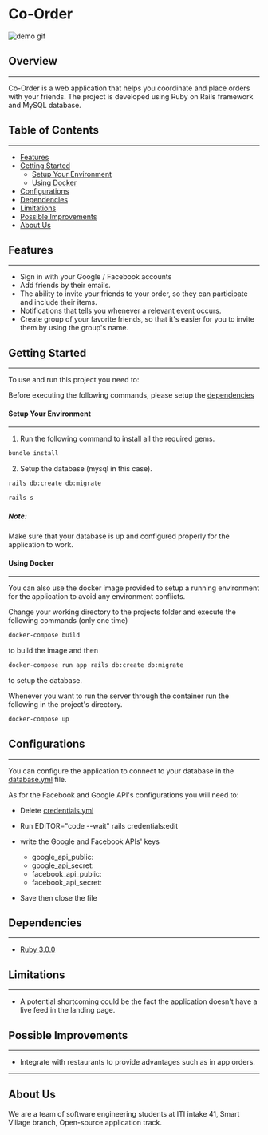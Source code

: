 # **Co-Order**

![demo gif](https://github.com/hossamkhalil01/mask-up-js/blob/main/demo/demo.gif?raw=true)

## Overview

---

Co-Order is a web application that helps you coordinate and place orders with your friends.
The project is developed using Ruby on Rails framework and MySQL database.

## Table of Contents

---

<!-- TOC -->

- [Features](#features)
- [Getting Started](#getting-started)
  - [Setup Your Environment](#setup-your-environment)
  - [Using Docker](#using-docker)
- [Configurations](#configurations)
- [Dependencies](#dependencies)
- [Limitations](#limitations)
- [Possible Improvements](#possible-improvements)
- [About Us](#about-us)
<!-- /TOC -->

## Features

---

- Sign in with your Google / Facebook accounts
- Add friends by their emails.
- The ability to invite your friends to your order, so they can participate and include their items.
- Notifications that tells you whenever a relevant event occurs.
- Create group of your favorite friends, so that it's easier for you to invite them by using the group's name.

## Getting Started

---

To use and run this project you need to:

Before executing the following commands, please setup the [dependencies](#dependencies)

#### Setup Your Environment

---

1. Run the following command to install all the required gems.

```bash
bundle install
```

2. Setup the database (mysql in this case).

```bash
rails db:create db:migrate
```

```bash
rails s
```

##### Note:

Make sure that your database is up and configured properly for the application to work.

#### Using Docker

---

You can also use the docker image provided to setup a running environment
for the application to avoid any environment conflicts.

Change your working directory to the projects folder and execute the following commands (only one time)

```bash
docker-compose build
```

to build the image and then

```bash
docker-compose run app rails db:create db:migrate
```

to setup the database.

Whenever you want to run the server through the container run the following
in the project's directory.

```bash
docker-compose up
```

## Configurations

---

You can configure the application to connect to your database in the [database.yml](https://github.com/hossamkhalil01/TicTacToe-Java-Project/co-order-rails/blob/main/config/database.yml) file.

As for the Facebook and Google API's configurations you will need to:

- Delete [credentials.yml](https://github.com/hossamkhalil01/TicTacToe-Java-Project/co-order-rails/blob/main/config/credentials.yml.enc)

- Run EDITOR="code --wait" rails credentials:edit

- write the Google and Facebook APIs' keys
  - google_api_public:
  - google_api_secret:
  - facebook_api_public:
  - facebook_api_secret:
- Save then close the file

## Dependencies

---

- [Ruby 3.0.0](https://www.ruby-lang.org/en/)

## Limitations

---

- A potential shortcoming could be the fact the application doesn't have a live feed in the landing page.

## Possible Improvements

---

- Integrate with restaurants to provide advantages such as in app orders.

---

## About Us

We are a team of software engineering students at ITI intake 41, Smart Village branch, Open-source application track.
